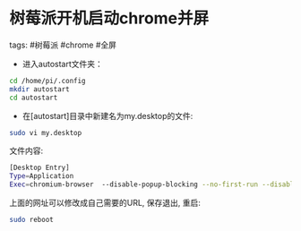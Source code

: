 # 树莓派开机启动chrome并屏

tags: #树莓派 #chrome #全屏

- 进入autostart文件夹：

```sh
cd /home/pi/.config
mkdir autostart
cd autostart
```
- 在[autostart]目录中新建名为my.desktop的文件:

```sh
sudo vi my.desktop
```
文件内容:
```sh
[Desktop Entry]
Type=Application
Exec=chromium-browser  --disable-popup-blocking --no-first-run --disable-desktop-notifications  --kiosk "http://www.aifei.com/"
```
上面的网址可以修改成自己需要的URL, 保存退出, 重启:
```sh
sudo reboot
```


